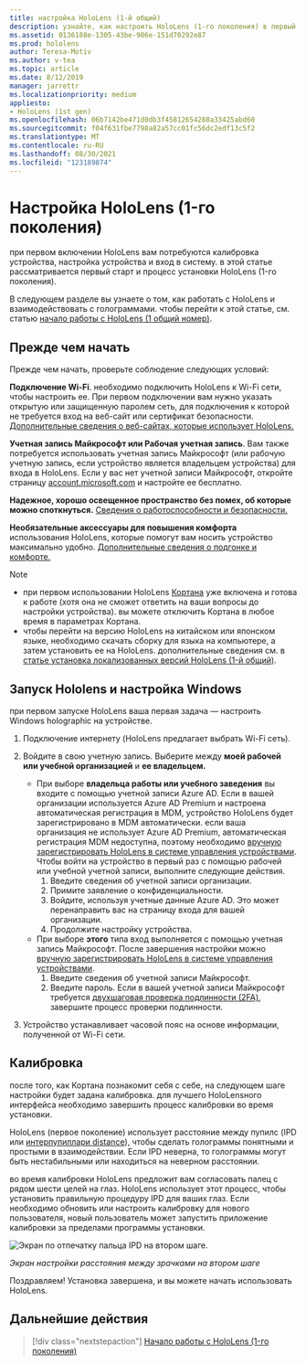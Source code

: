```yaml
---
title: настройка HoloLens (1-й общий)
description: узнайте, как настроить HoloLens (1-го поколения) в первый раз в Wi-Fi сети с помощью учетной записи майкрософт (MSA) или Azure Active Directory (AAD).
ms.assetid: 0136188e-1305-43be-906e-151d70292e87
ms.prod: hololens
author: Teresa-Motiv
ms.author: v-tea
ms.topic: article
ms.date: 8/12/2019
manager: jarrettr
ms.localizationpriority: medium
appliesto:
- HoloLens (1st gen)
ms.openlocfilehash: 06b7142be471d0db3f45812654288a33425abd60
ms.sourcegitcommit: f04f631fbe7798a82a57cc01fc56dc2edf13c5f2
ms.translationtype: MT
ms.contentlocale: ru-RU
ms.lasthandoff: 08/30/2021
ms.locfileid: "123189874"
---
```

# <a name="set-up-your-hololens-1st-gen"></a>Настройка HoloLens (1-го поколения)

при первом включении HoloLens вам потребуются калибровка устройства, настройка устройства и вход в систему.  в этой статье рассматривается первый старт и процесс установки HoloLens (1-го поколения).

В следующем разделе вы узнаете о том, как работать с HoloLens и взаимодействовать с голограммами. чтобы перейти к этой статье, см. статью [начало работы с HoloLens (1 общий номер)](hololens1-basic-usage.md).

## <a name="before-you-start"></a>Прежде чем начать

Прежде чем начать, проверьте соблюдение следующих условий:

**Подключение Wi-Fi**. необходимо подключить HoloLens к Wi-Fi сети, чтобы настроить ее. При первом подключении вам нужно указать открытую или защищенную паролем сеть, для подключения к которой не требуется вход на веб-сайт или сертификат безопасности. [Дополнительные сведения о веб-сайтах, которые использует HoloLens.](hololens-offline.md)

**Учетная запись Майкрософт или Рабочая учетная запись**. Вам также потребуется использовать учетная запись Майкрософт (или рабочую учетную запись, если устройство является владельцем устройства) для входа в HoloLens. Если у вас нет учетной записи Майкрософт, откройте страницу [account.microsoft.com](https://account.microsoft.com) и настройте ее бесплатно.

**Надежное, хорошо освещенное пространство без помех, об которые можно споткнуться.** [Сведения о работоспособности и безопасности.](https://go.microsoft.com/fwlink/p/?LinkId=746661)

**Необязательные аксессуары для повышения комфорта** использования HoloLens, которые помогут вам носить устройство максимально удобно. [Дополнительные сведения о подгонке и комфорте.](https://support.microsoft.com/help/12632/hololens-fit-your-hololens)

> [!NOTE]
>  
> - при первом использовании HoloLens [Кортана](hololens-cortana.md) уже включена и готова к работе (хотя она не сможет ответить на ваши вопросы до настройки устройства). вы можете отключить Кортана в любое время в параметрах Кортана.
> - чтобы перейти на версию HoloLens на китайском или японском языке, необходимо скачать сборку для языка на компьютере, а затем установить ее на HoloLens. дополнительные сведения см. в [статье установка локализованных версий HoloLens (1-й общий)](hololens1-install-localized.md).

## <a name="start-your-hololens-and-set-up-windows"></a>Запуск Hololens и настройка Windows

при первом запуске HoloLens ваша первая задача — настроить Windows holographic на устройстве.

1. Подключение интернету (HoloLens предлагает выбрать Wi-Fi сеть).

1. Войдите в свою учетную запись. Выберите между **моей рабочей или учебной организацией** и **ее владельцем.**
    - При выборе **владельца работы или учебного заведения** вы входите с помощью учетной записи Azure AD. Если в вашей организации используется Azure AD Premium и настроена автоматическая регистрация в MDM, устройство HoloLens будет зарегистрировано в MDM автоматически. если ваша организация не использует Azure AD Premium, автоматическая регистрация MDM недоступна, поэтому необходимо [вручную зарегистрировать HoloLens в системе управления устройствами](hololens-enroll-mdm.md#different-ways-to-enroll). Чтобы войти на устройство в первый раз с помощью рабочей или учебной учетной записи, выполните следующие действия.
        1. Введите сведения об учетной записи организации.
        1. Примите заявление о конфиденциальности.
        1. Войдите, используя учетные данные Azure AD. Это может перенаправить вас на страницу входа для вашей организации.
        1. Продолжите настройку устройства.
    - При выборе **этого** типа вход выполняется с помощью учетная запись Майкрософт. После завершения настройки можно [вручную зарегистрировать HoloLens в системе управления устройствами](hololens-enroll-mdm.md#different-ways-to-enroll).
        1. Введите сведения об учетной записи Майкрософт.
        1. Введите пароль. Если в вашей учетной записи Майкрософт требуется [двухшаговая проверка подлинности (2FA)](https://blogs.technet.microsoft.com/microsoft_blog/2013/04/17/microsoft-account-gets-more-secure/), завершите процесс проверки подлинности.

1. Устройство устанавливает часовой пояс на основе информации, полученной от Wi-Fi сети.

## <a name="calibration"></a>Калибровка

после того, как Кортана познакомит себя с себе, на следующем шаге настройки будет задана калибровка. для лучшего HoloLensного интерфейса необходимо завершить процесс калибровки во время установки.

HoloLens (первое поколение) использует расстояние между пупилс (IPD или [интерпупиллари distance](https://en.wikipedia.org/wiki/Interpupillary_distance)), чтобы сделать голограммы понятными и простыми в взаимодействии. Если IPD неверна, то голограммы могут быть нестабильными или находиться на неверном расстоянии.

во время калибровки HoloLens предложит вам согласовать палец с рядом шести целей на глаз. HoloLens использует этот процесс, чтобы установить правильную процедуру IPD для ваших глаз. Если необходимо обновить или настроить калибровку для нового пользователя, новый пользователь может запустить приложение калибровки за пределами программы установки.

![Экран по отпечатку пальца IPD на втором шаге.](./images/ipd-finger-alignment-300px.jpg)

*Экран настройки расстояния между зрачками на втором шаге*

Поздравляем! Установка завершена, и вы можете начать использовать HoloLens.

## <a name="next-steps"></a>Дальнейшие действия

> [!div class="nextstepaction"]
> [Начало работы с HoloLens (1-го поколения)](hololens1-basic-usage.md)
